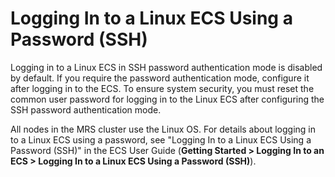 # Logging In to a Linux ECS Using a Password \(SSH\)<a name="EN-US_TOPIC_0125376041"></a>

Logging in to a Linux ECS in SSH password authentication mode is disabled by default. If you require the password authentication mode, configure it after logging in to the ECS. To ensure system security, you must reset the common user password for logging in to the Linux ECS after configuring the SSH password authentication mode.

All nodes in the MRS cluster use the Linux OS. For details about logging in to a Linux ECS using a password, see "Logging In to a Linux ECS Using a Password \(SSH\)" in the ECS User Guide \(**Getting Started \> Logging In to an ECS \> Logging In to a Linux ECS Using a Password \(SSH\)**\).

